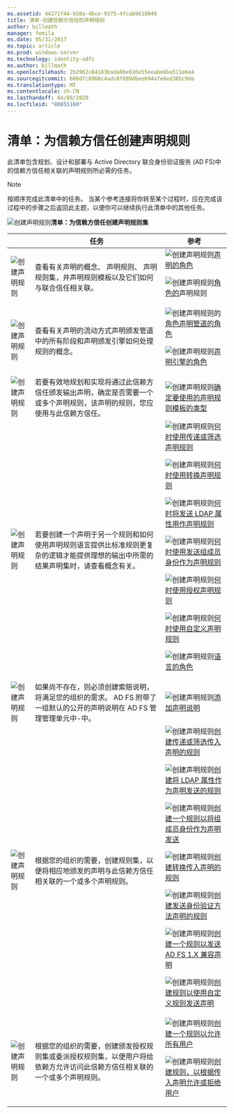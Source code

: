 ```yaml
---
ms.assetid: 44271f44-b50a-4bce-9375-4fcab9618048
title: 清单-创建信赖方信任的声明规则
author: billmath
manager: femila
ms.date: 05/31/2017
ms.topic: article
ms.prod: windows-server
ms.technology: identity-adfs
ms.author: billmath
ms.openlocfilehash: 2b2962c84183bada0be616e55eeabe6ba511e6e4
ms.sourcegitcommit: b00d7c8968c4adc8f699dbee694afe6ed36bc9de
ms.translationtype: MT
ms.contentlocale: zh-CN
ms.lasthandoff: 04/08/2020
ms.locfileid: "80855160"
---
```

# <a name="checklist-creating-claim-rules-for-a-relying-party-trust"></a>清单：为信赖方信任创建声明规则


此清单包含规划、设计和部署与 Active Directory 联合身份验证服务 \(AD FS\)中的信赖方信任相关联的声明规则所必需的任务。  
  
> [!NOTE]  
> 按顺序完成此清单中的任务。 当某个参考连接将你转至某个过程时，应在完成该过程中的步骤之后返回此主题，以便你可以继续执行此清单中的其他任务。  
  
![创建声明规则](media/2b05dce3-938f-4168-9b8f-1f4398cbdb9b.gif)**清单：为信赖方信任创建声明规则集**  
  
||任务|参考|  
|-|--------|-------------|  
|![创建声明规则](media/icon_checkboxo.gif)|查看有关声明的概念、 声明规则、 声明规则集，并声明规则模板以及它们如何与联合信任相关联。|![创建声明规则](media/faa393df-4856-4431-9eda-4f4e5be72a90.gif)[声明的角色](../../ad-fs/technical-reference/The-Role-of-Claims.md)<p>![创建声明规则](media/faa393df-4856-4431-9eda-4f4e5be72a90.gif)[角色的](../../ad-fs/technical-reference/The-Role-of-Claim-Rules.md)声明规则|  
|![创建声明规则](media/icon_checkboxo.gif)|查看有关声明的流动方式声明颁发管道中的所有阶段和声明颁发引擎如何处理规则的概念。|![创建声明规则的](media/faa393df-4856-4431-9eda-4f4e5be72a90.gif)[角色声明管道的角色](../../ad-fs/technical-reference/The-Role-of-the-Claims-Pipeline.md)<p>![创建声明规则](media/faa393df-4856-4431-9eda-4f4e5be72a90.gif)[声明引擎的角色](../../ad-fs/technical-reference/The-Role-of-the-Claims-Engine.md)|  
|![创建声明规则](media/icon_checkboxo.gif)|若要有效地规划和实现将通过此信赖方信任颁发输出声明，确定是否需要一个或多个声明规则，该声明的规则，您应使用与此信赖方信任。|![创建声明规则](media/faa393df-4856-4431-9eda-4f4e5be72a90.gif)[确定要使用的声明规则模板的类型](../../ad-fs/technical-reference/Determine-the-Type-of-Claim-Rule-Template-to-Use.md)|  
|![创建声明规则](media/icon_checkboxo.gif)|若要创建一个声明于另一个规则和如何使用声明规则语言提供比标准规则更复杂的逻辑才能提供理想的输出中所需的结果声明集时，请查看概念有关。|![创建声明规则](media/faa393df-4856-4431-9eda-4f4e5be72a90.gif)[何时使用传递或筛选声明规则](../../ad-fs/technical-reference/When-to-Use-a-Pass-Through-or-Filter-Claim-Rule.md)<p>![创建声明规则](media/faa393df-4856-4431-9eda-4f4e5be72a90.gif)[何时使用转换声明规则](../../ad-fs/technical-reference/When-to-Use-a-Transform-Claim-Rule.md)<p>![创建声明规则](media/faa393df-4856-4431-9eda-4f4e5be72a90.gif)[何时将发送 LDAP 属性用作声明规则](../../ad-fs/technical-reference/When-to-Use-a-Send-LDAP-Attributes-as-Claims-Rule.md)<p>![创建声明规则](media/faa393df-4856-4431-9eda-4f4e5be72a90.gif)[何时使用发送组成员身份作为声明规则](../../ad-fs/technical-reference/When-to-Use-a-Send-Group-Membership-as-a-Claim-Rule.md)<p>![创建声明规则](media/faa393df-4856-4431-9eda-4f4e5be72a90.gif)[何时使用授权声明规则](../../ad-fs/technical-reference/When-to-Use-an-Authorization-Claim-Rule.md)<p>![创建声明规则](media/faa393df-4856-4431-9eda-4f4e5be72a90.gif)[何时使用自定义声明规则](../../ad-fs/technical-reference/When-to-Use-a-Custom-Claim-Rule.md)<p>![创建声明规则](media/faa393df-4856-4431-9eda-4f4e5be72a90.gif)[语言的角色](../../ad-fs/technical-reference/The-Role-of-the-Claim-Rule-Language.md)|  
|![创建声明规则](media/icon_checkboxo.gif)|如果尚不存在，则必须创建索赔说明，将满足您的组织的需求。 AD FS 附带了一组默认的公开的声明说明在 AD FS 管理管理单元中\-中。|![创建声明规则](media/15dd35b6-6cc6-421f-93f8-7109920e7144.gif)[添加声明说明](../../ad-fs/operations/Add-a-Claim-Description.md)|  
|![创建声明规则](media/icon_checkboxo.gif)|根据您的组织的需要，创建规则集，以便将相应地颁发的声明与此信赖方信任相关联的一个或多个声明规则。|![创建声明规则](media/15dd35b6-6cc6-421f-93f8-7109920e7144.gif)[创建传递或筛选传入声明的规则](../../ad-fs/operations/Create-a-Rule-to-Pass-Through-or-Filter-an-Incoming-Claim.md)<p>![创建声明规则](media/15dd35b6-6cc6-421f-93f8-7109920e7144.gif)[创建将 LDAP 属性作为声明发送的规则](../../ad-fs/operations/Create-a-Rule-to-Send-LDAP-Attributes-as-Claims.md)<p>![创建声明规则](media/15dd35b6-6cc6-421f-93f8-7109920e7144.gif)[创建一个规则以将组成员身份作为声明发送](../../ad-fs/operations/Create-a-Rule-to-Send-Group-Membership-as-a-Claim.md)<p>![创建声明规则](media/15dd35b6-6cc6-421f-93f8-7109920e7144.gif)[创建转换传入声明的规则](../../ad-fs/operations/Create-a-Rule-to-Transform-an-Incoming-Claim.md)<p>![创建声明规则](media/15dd35b6-6cc6-421f-93f8-7109920e7144.gif)[创建发送身份验证方法声明的规则](../../ad-fs/operations/Create-a-Rule-to-Send-an-Authentication-Method-Claim.md)<p>![创建声明规则](media/15dd35b6-6cc6-421f-93f8-7109920e7144.gif)[创建一个规则以发送 AD FS 1.X 兼容声明](../../ad-fs/operations/Create-a-Rule-to-Send-an-AD-FS-1x-Compatible-Claim.md)<p>![创建声明规则](media/15dd35b6-6cc6-421f-93f8-7109920e7144.gif)[创建规则以使用自定义规则发送声明](../../ad-fs/operations/Create-a-Rule-to-Send-Claims-Using-a-Custom-Rule.md)|  
|![创建声明规则](media/icon_checkboxo.gif)|根据您的组织的需要，创建颁发授权规则集或委派授权规则集，以便用户将给依赖方允许访问此信赖方信任相关联的一个或多个声明规则。|![创建声明规则](media/15dd35b6-6cc6-421f-93f8-7109920e7144.gif)[创建一个规则以允许所有用户](../../ad-fs/operations/Create-a-Rule-to-Permit-All-Users.md)<p>![创建声明规则](media/15dd35b6-6cc6-421f-93f8-7109920e7144.gif)[创建规则，以根据传入声明允许或拒绝用户](../../ad-fs/operations/Create-a-Rule-to-Permit-or-Deny-Users-Based-on-an-Incoming-Claim.md)|  
